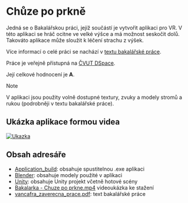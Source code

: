 # Chůze po prkně
Jedná se o Bakalářskou práci, jejíž součástí je vytvořit aplikaci pro VR.
V této aplikaci se hráč ocitne ve velké výšce a má možnost seskočit dolů.
Takováto aplikace může sloužit k léčení strachu z výšek.

Více informací o celé práci se nachází v [textu bakalářské práce](./vancafra_zaverecna_prace.pdf).

Práce je veřejně přístupná na [ČVUT DSpace](https://dspace.cvut.cz/handle/10467/113712).

Její celkové hodnocení je **A**.

> [!NOTE]
> V aplikaci jsou použity volně dostupné textury, zvuky a modely stromů a rukou (podrobněji v textu bakalářské práce).

## Ukázka aplikace formou videa

[![Ukazka](https://img.youtube.com/vi/NuVzvm8uwUs/hqdefault.jpg)](https://www.youtube.com/embed/NuVzvm8uwUs)

## Obsah adresáře
* [Application_build](./Application_build/): obsahuje spustitelnou .exe aplikaci
* [Blender](./Blender/): obsahuje modely použité v aplikaci
* [Unity](./Unity/): obsahuje Unity projekt včetně hotové scény
* <a href="Bakalarka - Chuze po prkne.mp4">Bakalarka - Chuze po prkne.mp4</a> videoukázka ke stažení
* [vancafra_zaverecna_prace.pdf](./vancafra_zaverecna_prace.pdf): text bakalářské práce
